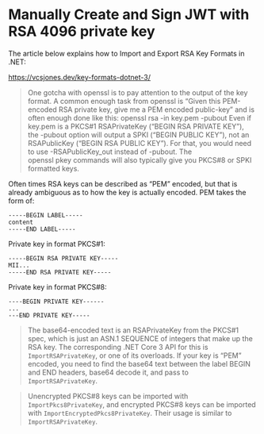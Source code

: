 # Manually Create and Sign JWT with RSA 4096 private key

The article below explains how to Import and Export RSA Key Formats in .NET:

https://vcsjones.dev/key-formats-dotnet-3/

> One gotcha with openssl is to pay attention to the output of the key format. A common enough task from openssl is “Given this PEM-encoded RSA private key, give me a PEM encoded public-key” and is often enough done like this: openssl rsa -in key.pem -pubout Even if key.pem is a PKCS#1 RSAPrivateKey (“BEGIN RSA PRIVATE KEY”), the -pubout option will output a SPKI (“BEGIN PUBLIC KEY”), not an RSAPublicKey (“BEGIN RSA PUBLIC KEY”). For that, you would need to use -RSAPublicKey_out instead of -pubout. The openssl pkey commands will also typically give you PKCS#8 or SPKI formatted keys.

Often times RSA keys can be described as “PEM” encoded, but that is already ambiguous as to how the key is actually encoded. PEM takes the form of:
```
-----BEGIN LABEL-----
content
-----END LABEL-----
```
Private key in format PKCS#1:
```
-----BEGIN RSA PRIVATE KEY-----
MII...
-----END RSA PRIVATE KEY-----
```
Private key in format PKCS#8:
```
----BEGIN PRIVATE KEY------
...
---END PRIVATE KEY-----
```

> The base64-encoded text is an RSAPrivateKey from the PKCS#1 spec, which is just an ASN.1 SEQUENCE of integers that make up the RSA key. The corresponding .NET Core 3 API for this is `ImportRSAPrivateKey`, or one of its overloads. If your key is “PEM” encoded, you need to find the base64 text between the label BEGIN and END headers, base64 decode it, and pass to `ImportRSAPrivateKey`.

> Unencrypted PKCS#8 keys can be imported with `ImportPkcs8PrivateKey`, and encrypted PKCS#8 keys can be imported with `ImportEncryptedPkcs8PrivateKey`. Their usage is similar to `ImportRSAPrivateKey`.

